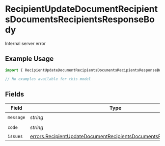 # RecipientUpdateDocumentRecipientsDocumentsRecipientsResponseBody

Internal server error

## Example Usage

```typescript
import { RecipientUpdateDocumentRecipientsDocumentsRecipientsResponseBody } from "@documenso/sdk-typescript/models/errors";

// No examples available for this model
```

## Fields

| Field                                                                                                                                                    | Type                                                                                                                                                     | Required                                                                                                                                                 | Description                                                                                                                                              |
| -------------------------------------------------------------------------------------------------------------------------------------------------------- | -------------------------------------------------------------------------------------------------------------------------------------------------------- | -------------------------------------------------------------------------------------------------------------------------------------------------------- | -------------------------------------------------------------------------------------------------------------------------------------------------------- |
| `message`                                                                                                                                                | *string*                                                                                                                                                 | :heavy_check_mark:                                                                                                                                       | N/A                                                                                                                                                      |
| `code`                                                                                                                                                   | *string*                                                                                                                                                 | :heavy_check_mark:                                                                                                                                       | N/A                                                                                                                                                      |
| `issues`                                                                                                                                                 | [errors.RecipientUpdateDocumentRecipientsDocumentsRecipientsIssues](../../models/errors/recipientupdatedocumentrecipientsdocumentsrecipientsissues.md)[] | :heavy_minus_sign:                                                                                                                                       | N/A                                                                                                                                                      |